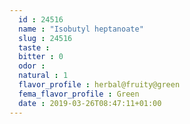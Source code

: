 ```yaml
---
  id : 24516
  name : "Isobutyl heptanoate"
  slug : 24516
  taste : 
  bitter : 0
  odor : 
  natural : 1
  flavor_profile : herbal@fruity@green
  fema_flavor_profile : Green
  date : 2019-03-26T08:47:11+01:00
---
```



